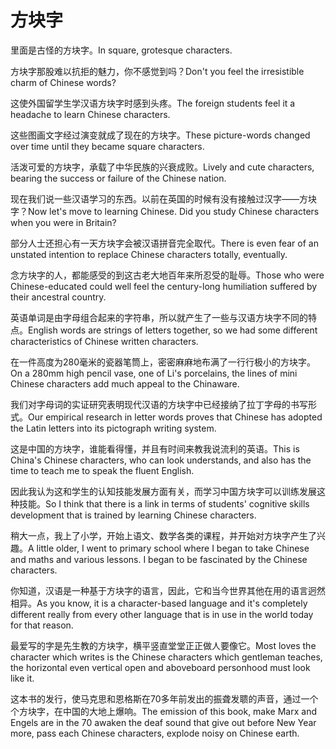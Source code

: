 # 方块字

<p><span class="chinese">里面是古怪的方块字。</span><span class="english">In square, grotesque characters.</span></p>

<p><span class="chinese">方块字那股难以抗拒的魅力，你不感觉到吗？</span><span class="english">Don't you feel the irresistible charm of Chinese words?</span></p>

<p><span class="chinese">这使外国留学生学汉语方块字时感到头疼。</span><span class="english">The foreign students feel it a headache to learn Chinese characters.</span></p>

<p><span class="chinese">这些图画文字经过演变就成了现在的方块字。</span><span class="english">These picture-words changed over time until they became square characters.</span></p>

<p><span class="chinese">活泼可爱的方块字，承载了中华民族的兴衰成败。</span><span class="english">Lively and cute characters, bearing the success or failure of the Chinese nation.</span></p>

<p><span class="chinese">现在我们说一些汉语学习的东西。以前在英国的时候有没有接触过汉字——方块字？</span><span class="english">Now let's move to learning Chinese. Did you study Chinese characters when you were in Britain?</span></p>

<p><span class="chinese">部分人士还担心有一天方块字会被汉语拼音完全取代。</span><span class="english">There is even fear of an unstated intention to replace Chinese characters totally, eventually.</span></p>

<p><span class="chinese">念方块字的人，都能感受的到这古老大地百年来所忍受的耻辱。</span><span class="english">Those who were Chinese-educated could well feel the century-long humiliation suffered by their ancestral country.</span></p>

<p><span class="chinese">英语单词是由字母组合起来的字符串，所以就产生了一些与汉语方块字不同的特点。</span><span class="english">English words are strings of letters together, so we had some different characteristics of Chinese written characters.</span></p>

<p><span class="chinese">在一件高度为280毫米的瓷器笔筒上，密密麻麻地布满了一行行极小的方块字。</span><span class="english">On a 280mm high pencil vase, one of Li's porcelains, the lines of mini Chinese characters add much appeal to the Chinaware.</span></p>

<p><span class="chinese">我们对字母词的实证研究表明现代汉语的方块字中已经接纳了拉丁字母的书写形式。</span><span class="english">Our empirical research in letter words proves that Chinese has adopted the Latin letters into its pictograph writing system.</span></p>

<p><span class="chinese">这是中国的方块字，谁能看得懂，并且有时间来教我说流利的英语。</span><span class="english">This is China's Chinese characters, who can look understands, and also has the time to teach me to speak the fluent English.</span></p>

<p><span class="chinese">因此我认为这和学生的认知技能发展方面有关，而学习中国方块字可以训练发展这种技能。</span><span class="english">So I think that there is a link in terms of students' cognitive skills development that is trained by learning Chinese characters.</span></p>

<p><span class="chinese">稍大一点，我上了小学，开始上语文、数学各类的课程，并开始对方块字产生了兴趣。</span><span class="english">A little older, I went to primary school where I began to take Chinese and maths and various lessons. I began to be fascinated by the Chinese characters.</span></p>

<p><span class="chinese">你知道，汉语是一种基于方块字的语言，因此，它和当今世界其他在用的语言迥然相异。</span><span class="english">As you know, it is a character-based language and it's completely different really from every other language that is in use in the world today for that reason.</span></p>

<p><span class="chinese">最爱写的字是先生教的方块字，横平竖直堂堂正正做人要像它。</span><span class="english">Most loves the character which writes is the Chinese characters which gentleman teaches, the horizontal even vertical open and aboveboard personhood must look like it.</span></p>

<p><span class="chinese">这本书的发行，使马克思和恩格斯在70多年前发出的振聋发聩的声音，通过一个个方块字，在中国的大地上爆响。</span><span class="english">The emission of this book, make Marx and Engels are in the 70 awaken the deaf sound that give out before New Year more, pass each Chinese characters, explode noisy on Chinese earth.</span></p>

